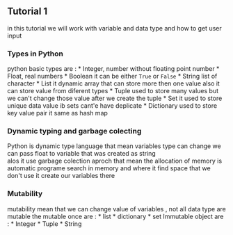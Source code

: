 ## Tutorial 1
in this tutorial we will work with variable and data type and how to get user input

### Types in Python
python basic types are :
    * Integer, number without floating point number
    * Float, real numbers 
    * Boolean it can be either `True` or `False`
    * String list of character
    * List it dynamic array that can store more then one value also it can store value from diferent types 
    * Tuple used to store many values but we can't change those value after we create the tuple
    * Set it used to store unique data value ib sets cant'e have deplicate
    * Dictionary used to store key value pair it same as hash map
### Dynamic typing and garbage colecting
Python is dynamic type language that mean variables type can change we can pass float to variable that was created as string  
alos it use garbage colection aproch that mean the allocation of memory is automatic programe search in memory and where it find space that we don't use it create our variables there
### Mutability
mutability mean that we can change value of variables , not all data type are mutable the mutable once are :
    * list
    * dictionary
    * set
Immutable object are :
    * Integer
    * Tuple
    * String




